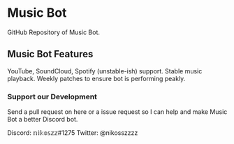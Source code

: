 # Music Bot
GitHub Repository of Music Bot.

## Music Bot Features

YouTube, SoundCloud, Spotify (unstable-ish) support.
Stable music playback.
Weekly patches to ensure bot is performing peakly.

### Support our Development

Send a pull request on here or a issue request so I can help and make Music Bot a better Discord bot.

Discord: 𝕟𝕚𝕜𝕠𝕤𝕫𝕫#1275
Twitter: @nikosszzzz
